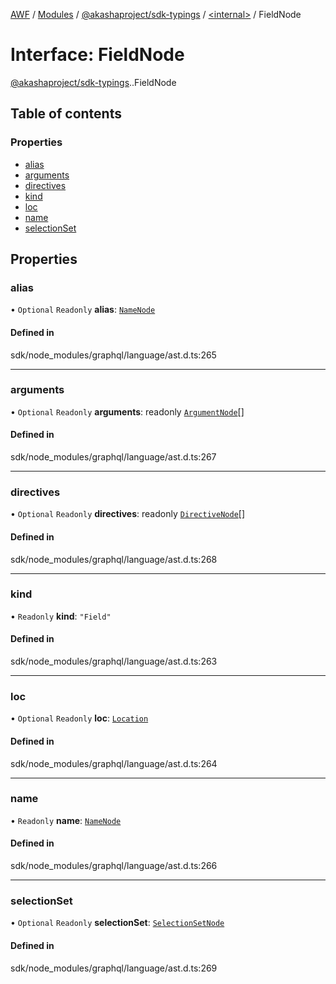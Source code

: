 [AWF](../README.md) / [Modules](../modules.md) / [@akashaproject/sdk-typings](../modules/akashaproject_sdk_typings.md) / [<internal\>](../modules/akashaproject_sdk_typings._internal_.md) / FieldNode

# Interface: FieldNode

[@akashaproject/sdk-typings](../modules/akashaproject_sdk_typings.md).[<internal>](../modules/akashaproject_sdk_typings._internal_.md).FieldNode

## Table of contents

### Properties

- [alias](akashaproject_sdk_typings._internal_.FieldNode.md#alias)
- [arguments](akashaproject_sdk_typings._internal_.FieldNode.md#arguments)
- [directives](akashaproject_sdk_typings._internal_.FieldNode.md#directives)
- [kind](akashaproject_sdk_typings._internal_.FieldNode.md#kind)
- [loc](akashaproject_sdk_typings._internal_.FieldNode.md#loc)
- [name](akashaproject_sdk_typings._internal_.FieldNode.md#name)
- [selectionSet](akashaproject_sdk_typings._internal_.FieldNode.md#selectionset)

## Properties

### alias

• `Optional` `Readonly` **alias**: [`NameNode`](akashaproject_sdk_typings._internal_.NameNode.md)

#### Defined in

sdk/node_modules/graphql/language/ast.d.ts:265

___

### arguments

• `Optional` `Readonly` **arguments**: readonly [`ArgumentNode`](akashaproject_sdk_typings._internal_.ArgumentNode.md)[]

#### Defined in

sdk/node_modules/graphql/language/ast.d.ts:267

___

### directives

• `Optional` `Readonly` **directives**: readonly [`DirectiveNode`](akashaproject_sdk_typings._internal_.DirectiveNode.md)[]

#### Defined in

sdk/node_modules/graphql/language/ast.d.ts:268

___

### kind

• `Readonly` **kind**: ``"Field"``

#### Defined in

sdk/node_modules/graphql/language/ast.d.ts:263

___

### loc

• `Optional` `Readonly` **loc**: [`Location`](../classes/akashaproject_sdk_typings._internal_.Location.md)

#### Defined in

sdk/node_modules/graphql/language/ast.d.ts:264

___

### name

• `Readonly` **name**: [`NameNode`](akashaproject_sdk_typings._internal_.NameNode.md)

#### Defined in

sdk/node_modules/graphql/language/ast.d.ts:266

___

### selectionSet

• `Optional` `Readonly` **selectionSet**: [`SelectionSetNode`](akashaproject_sdk_typings._internal_.SelectionSetNode.md)

#### Defined in

sdk/node_modules/graphql/language/ast.d.ts:269
